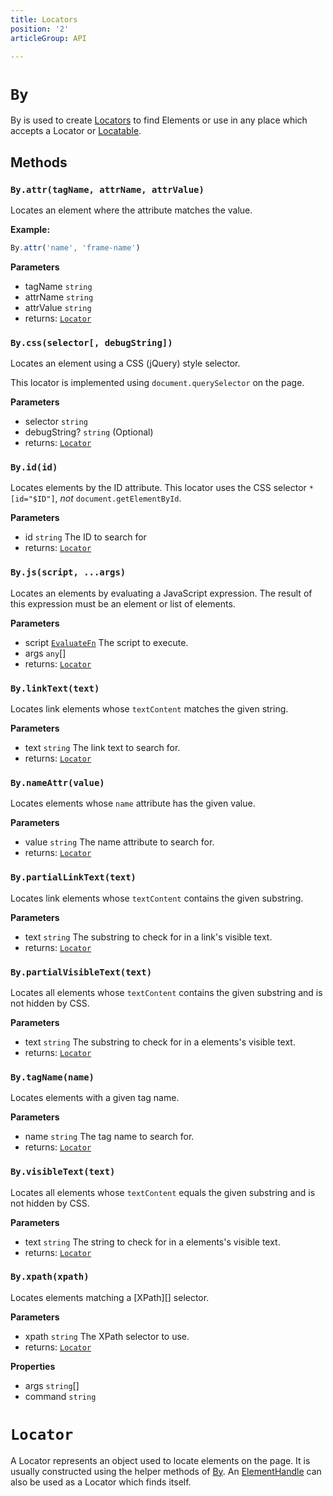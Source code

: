 ```yaml
---
title: Locators
position: '2'
articleGroup: API

---
```


# `By`

By is used to create [Locators][Locator] to find Elements or use in any place which accepts a Locator or [Locatable][].

## Methods

### `By.attr(tagName, attrName, attrValue)`



Locates an element where the attribute matches the value.

**Example:**

```typescript
By.attr('name', 'frame-name')
```

**Parameters**

-   tagName `string` 
-   attrName `string` 
-   attrValue `string` 
-   returns: [`Locator`][Locator]

### `By.css(selector[, debugString])`



Locates an element using a CSS (jQuery) style selector.

This locator is implemented using `document.querySelector` on the page.

**Parameters**

-   selector `string` 
-   debugString? `string` (Optional)
-   returns: [`Locator`][Locator]

### `By.id(id)`



Locates elements by the ID attribute. This locator uses the CSS selector
`*[id="$ID"]`, _not_ `document.getElementById`.

**Parameters**

-   id `string`  The ID to search for
-   returns: [`Locator`][Locator]

### `By.js(script, ...args)`



Locates an elements by evaluating a JavaScript expression.
The result of this expression must be an element or list of elements.

**Parameters**

-   script [`EvaluateFn`][EvaluateFn]  The script to execute.
-   args `any`\[] 
-   returns: [`Locator`][Locator]

### `By.linkText(text)`



Locates link elements whose `textContent` matches the given
string.

**Parameters**

-   text `string`  The link text to search for.
-   returns: [`Locator`][Locator]

### `By.nameAttr(value)`



Locates elements whose `name` attribute has the given value.

**Parameters**

-   value `string`  The name attribute to search for.
-   returns: [`Locator`][Locator]

### `By.partialLinkText(text)`



Locates link elements whose `textContent` contains the given
substring.

**Parameters**

-   text `string`  The substring to check for in a link's visible text.
-   returns: [`Locator`][Locator]

### `By.partialVisibleText(text)`



Locates all elements whose `textContent` contains the given
substring and is not hidden by CSS.

**Parameters**

-   text `string`  The substring to check for in a elements's visible text.
-   returns: [`Locator`][Locator]

### `By.tagName(name)`



Locates elements with a given tag name.

**Parameters**

-   name `string`  The tag name to search for.
-   returns: [`Locator`][Locator]

### `By.visibleText(text)`



Locates all elements whose `textContent` equals the given
substring and is not hidden by CSS.

**Parameters**

-   text `string`  The string to check for in a elements's visible text.
-   returns: [`Locator`][Locator]

### `By.xpath(xpath)`



Locates elements matching a [XPath][] selector.

**Parameters**

-   xpath `string`  The XPath selector to use.
-   returns: [`Locator`][Locator]

**Properties**

-   args `string`\[] 
-   command `string` 

# `Locator`

A Locator represents an object used to locate elements on the page. It is usually constructed using the helper methods of [By][].
An [ElementHandle][] can also be used as a Locator which finds itself.

[locator]: Locators

[locatable]: api/Browser

[Locator]: Locators

[EvaluateFn]: <>

[by]: Locators

[elementhandle]: ElementHandle
